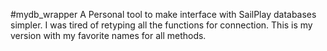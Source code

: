 #mydb_wrapper
A Personal tool to make interface with SailPlay databases simpler. I was tired of retyping all the functions for connection. This is my version with my favorite names for all methods. 
